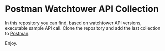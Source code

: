 # Postman Watchtower API Collection
In this repository you can find, based on watchtower API versions, executable sample API call.
Clone the repository and add the last collection to [Postman](https://www.getpostman.com/).

Enjoy.
